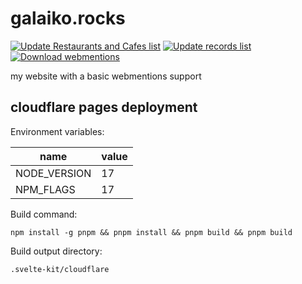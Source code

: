# galaiko.rocks

[![Update Restaurants and Cafes list](https://github.com/ngalaiko/blog/actions/workflows/restaurants_and_cafes.yaml/badge.svg)](https://github.com/ngalaiko/blog/actions/workflows/restaurants_and_cafes.yaml)
[![Update records list](https://github.com/ngalaiko/blog/actions/workflows/records.yaml/badge.svg)](https://github.com/ngalaiko/blog/actions/workflows/records.yaml)
[![Download webmentions](https://github.com/ngalaiko/galaiko.rocks/actions/workflows/download-webmentions.yaml/badge.svg)](https://github.com/ngalaiko/galaiko.rocks/actions/workflows/download-webmentions.yaml)

my website with a basic webmentions support

## cloudflare pages deployment

Environment variables:

| name         | value |
| ------------ | ----- |
| NODE_VERSION | 17    |
| NPM_FLAGS    | 17    |

Build command:

```
npm install -g pnpm && pnpm install && pnpm build && pnpm build
```

Build output directory:

```
.svelte-kit/cloudflare
```
